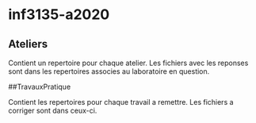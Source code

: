 # inf3135-a2020

## Ateliers

Contient un repertoire pour chaque atelier. Les fichiers avec les reponses sont dans les repertoires associes au laboratoire en question.

##TravauxPratique

Contient les repertoires pour chaque travail a remettre. Les fichiers a corriger sont dans ceux-ci.
